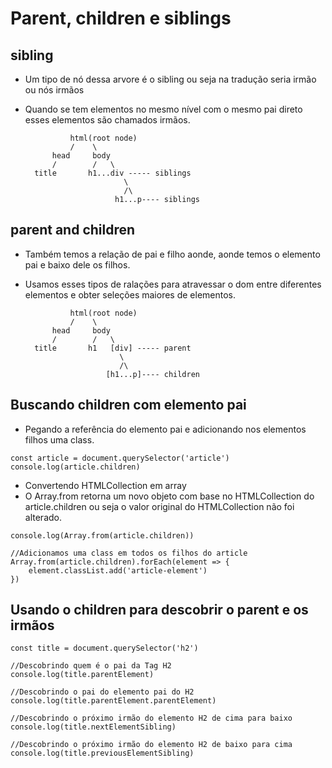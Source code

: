 # Parent, children e siblings  

## sibling
- Um tipo de nó dessa arvore é o sibling ou seja na tradução seria irmão ou nós irmãos

- Quando se tem elementos no mesmo nível com o mesmo pai direto esses elementos são chamados irmãos.

                html(root node)
                /    \
            head     body
            /        /   \
        title       h1...div ----- siblings
                            \
                            /\
                          h1...p---- siblings 
                            

## parent and children
- Também temos a relação de pai e filho aonde, aonde temos o elemento pai e baixo dele os filhos.
- Usamos esses tipos de ralações para atravessar o dom entre diferentes elementos e obter seleções maiores de elementos.


                html(root node)
                /    \
            head     body
            /        /   \
        title       h1   [div] ----- parent
                           \
                           /\
                        [h1...p]---- children   
                   
## Buscando children com elemento pai
- Pegando a referência do elemento pai e adicionando nos elementos filhos uma class.

```
const article = document.querySelector('article')
console.log(article.children)
```  

- Convertendo HTMLCollection em array
- O Array.from retorna um novo objeto com base no HTMLCollection do article.children ou seja o valor original do HTMLCollection não foi alterado.
```
console.log(Array.from(article.children))

//Adicionamos uma class em todos os filhos do article
Array.from(article.children).forEach(element => {
    element.classList.add('article-element')
})
```

## Usando o children para descobrir o parent e os irmãos

```
const title = document.querySelector('h2')

//Descobrindo quem é o pai da Tag H2
console.log(title.parentElement)

//Descobrindo o pai do elemento pai do H2
console.log(title.parentElement.parentElement)

//Descobrindo o próximo irmão do elemento H2 de cima para baixo
console.log(title.nextElementSibling)

//Descobrindo o próximo irmão do elemento H2 de baixo para cima
console.log(title.previousElementSibling)
```


